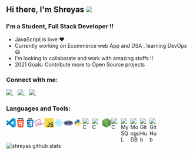 ## Hi there, I'm Shreyas <img src="https://raw.githubusercontent.com/MartinHeinz/MartinHeinz/master/wave.gif" width="30px"> 

### I'm a Student, Full Stack Developer !!

- JavaScript is love ❤
- Currently working on Ecommerce web App and DSA , learning DevOps😃
- I’m looking to collaborate and work with amazing stuffs !!
- 2021 Goals: Contribute more to Open Source projects


### Connect with me:

<a href="https://twitter.com/shreyas__19/">
    <img width="30px" src="https://www.vectorlogo.zone/logos/twitter/twitter-official.svg" />
</a>&ensp;
<a href="https://www.linkedin.com/in/shreyas-shettigar-0a695a1a0/">
    <img width="30px" src="https://www.vectorlogo.zone/logos/linkedin/linkedin-icon.svg" />
</a>&ensp;
<a href="https://www.instagram.com/shreyas__19/">
    <img width="30px" src="https://www.vectorlogo.zone/logos/instagram/instagram-icon.svg" />
</a>&ensp;

<br />


### Languages and Tools:

[<img align="left" alt="Visual Studio Code" width="26px" src="https://raw.githubusercontent.com/github/explore/80688e429a7d4ef2fca1e82350fe8e3517d3494d/topics/visual-studio-code/visual-studio-code.png" />][webdevplaylist]
[<img align="left" alt="HTML5" width="26px" src="https://raw.githubusercontent.com/github/explore/80688e429a7d4ef2fca1e82350fe8e3517d3494d/topics/html/html.png" />][webdevplaylist]
[<img align="left" alt="CSS3" width="26px" src="https://raw.githubusercontent.com/github/explore/80688e429a7d4ef2fca1e82350fe8e3517d3494d/topics/css/css.png" />][webdevplaylist]
[<img align="left" alt="Sass" width="26px" src="https://raw.githubusercontent.com/github/explore/80688e429a7d4ef2fca1e82350fe8e3517d3494d/topics/sass/sass.png" />][webdevplaylist]
[<img align="left" alt="JavaScript" width="26px" src="https://raw.githubusercontent.com/github/explore/80688e429a7d4ef2fca1e82350fe8e3517d3494d/topics/javascript/javascript.png" />][webdevplaylist]
[<img align="left" alt="React" width="26px" src="https://raw.githubusercontent.com/github/explore/80688e429a7d4ef2fca1e82350fe8e3517d3494d/topics/react/react.png" />][webdevplaylist]
[<img align="left" alt="Php" width="26px" height="27px" src="https://raw.githubusercontent.com/github/explore/80688e429a7d4ef2fca1e82350fe8e3517d3494d/topics/php/php.png" />][webdevplaylist]
[<img align="left" alt="Python" width="26px"  src="https://raw.githubusercontent.com/github/explore/80688e429a7d4ef2fca1e82350fe8e3517d3494d/topics/python/python.png" />][webdevplaylist]
[<img align="left" alt="C" width="26px"  src="https://img.icons8.com/color/48/000000/c-programming.png" />][webdevplaylist]
[<img align="left" alt="C" width="26px"  src="https://img.icons8.com/color/48/000000/c-plus-plus-logo.png" />][webdevplaylist]
[<img align="left" alt="SQL" width="26px" src="https://raw.githubusercontent.com/github/explore/80688e429a7d4ef2fca1e82350fe8e3517d3494d/topics/nodejs/nodejs.png" />][webdevplaylist]
[<img align="left" alt="C" width="26px"  src="https://img.icons8.com/nolan/50/flask.png" />][webdevplaylist]
[<img align="left" alt="MySQL" width="26px" src="https://img.icons8.com/fluent/50/000000/mysql-logo.png" />][webdevplaylist]
[<img align="left" alt="MongoDB" width="26px" src="https://img.icons8.com/color/48/000000/mongodb.png" />][webdevplaylist]

[<img align="left" alt="GitHub" width="26px" src="https://img.icons8.com/color/48/000000/github.png" />][webdevplaylist]
[<img align="left" alt="GitHub" width="26px" src="https://img.icons8.com/color/48/000000/git.png" />][webdevplaylist]



[webdevplaylist]: https://www.github.com/shreyas1925

<br/>
<br/>
<br/>
<img align="text" alt="shreyas github stats" src="https://github-readme-stats.vercel.app/api?username=shreyas1925&show_icons=true&hide_border=false"/>


